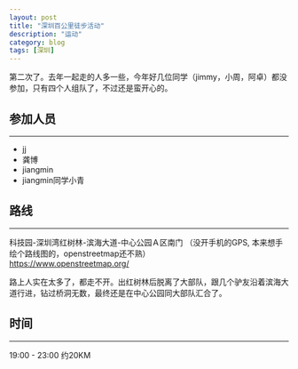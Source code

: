 ```yaml
---
layout: post
title: "深圳百公里徒步活动"
description: "运动"
category: blog
tags: [深圳]
---
```




第二次了。去年一起走的人多一些，今年好几位同学（jimmy，小周，阿卓）都没参加，只有四个人组队了，不过还是蛮开心的。

参加人员
--------
--------
- jj
- 龚博
- jiangmin
- jiangmin同学小青

路线
------
------
科技园-深圳湾红树林-滨海大道-中心公园Ａ区南门
（没开手机的GPS, 本来想手绘个路线图的，openstreetmap还不熟）   
https://www.openstreetmap.org/

路上人实在太多了，都走不开。出红树林后脱离了大部队，跟几个驴友沿着滨海大道行进，钻过桥洞无数，最终还是在中心公园同大部队汇合了。

时间
------
------
19:00 - 23:00
约20KM






